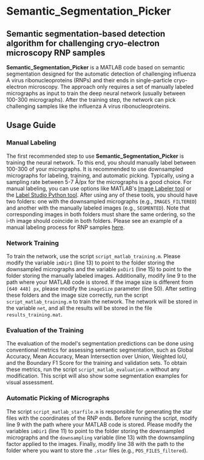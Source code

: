 # Semantic_Segmentation_Picker

## Semantic segmentation-based detection algorithm for challenging cryo-electron microscopy RNP samples

**Semantic_Segmentation_Picker** is a MATLAB code based on semantic segmentation designed for the automatic detection of challenging influenza A virus ribonucleoproteins (RNPs) and their ends in single-particle cryo-electron microscopy. The approach only requires a set of manually labeled micrographs as input to train the deep neural network (usually between 100-300 micrographs). After the training step, the network can pick challenging samples like the influenza A virus ribonucleoproteins.

## Usage Guide

### Manual Labeling

The first recommended step to use **Semantic_Segmentation_Picker** is training the neural network. To this end, you should manually label between 100-300 of your micrographs. It is recommended to use downsampled micrographs for labeling, training, and automatic picking. Typically, using a sampling rate between 5-7 Å/px for the micrographs is a good choice. For manual labeling, you can use options like MATLAB's [Image Labeler tool](https://es.mathworks.com/help/vision/ref/imagelabeler-app.html) or the [Label Studio Python tool](https://labelstud.io/). After using any of these tools, you should have two folders: one with the downsampled micrographs (e.g., `IMAGES_FILTERED`) and another with the manually labeled images (e.g., `SEGMENTED`). Note that corresponding images in both folders must share the same ordering, so the i-th image should coincide in both folders. Please see an example of a manual labeling process for RNP samples [here](https://zenodo.org/records/12922653).

### Network Training

To train the network, use the script `script_matlab_training.m`. Please modify the variable `imDir1` (line 13) to point to the folder storing the downsampled micrographs and the variable `pxDir1` (line 15) to point to the folder storing the manually labeled images. Additionally, modify line 9 to the path where your MATLAB code is stored. If the image size is different from `[640 448] px`, please modify the `imageSize` parameter (line 50). After setting these folders and the image size correctly, run the script `script_matlab_training.m` to train the network. The network will be stored in the variable `net`, and all the results will be stored in the file `results_training.mat`.

### Evaluation of the Training

The evaluation of the model's segmentation predictions can be done using conventional metrics for assessing semantic segmentation, such as Global Accuracy, Mean Accuracy, Mean Intersection over Union, Weighted IoU, and the Boundary F1 Score for the training and validation sets. To obtain these metrics, run the script `script_matlab_evaluation.m` without any modification. This script will also show some segmentation examples for visual assessment.

### Automatic Picking of Micrographs

The script `script_matlab_starfile.m` is responsible for generating the star files with the coordinates of the RNP ends. Before running the script, modify line 9 with the path where your MATLAB code is stored. Please modify the variables `imDir1` (line 11) to point to the folder storing the downsampled micrographs and the `downsampling` variable (line 13) with the downsampling factor applied to the images. Finally, modify line 38 with the path to the folder where you want to store the `.star` files (e.g., `POS_FILES_filtered`).

